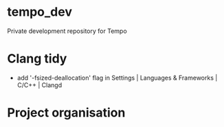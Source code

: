 # tempo_dev
Private development repository for Tempo

# Clang tidy
* add '-fsized-deallocation' flag in Settings | Languages & Frameworks | C/C++ | Clangd

# Project organisation


